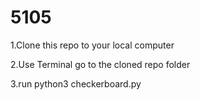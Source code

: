 # 5105

 1.Clone this repo to your local computer

 2.Use Terminal go to the cloned repo folder

 3.run python3 checkerboard.py
